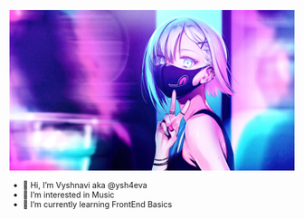 
![](https://github.com/ysh4eva/ysh4eva/blob/main/Girl-Anime-Laptop-Wallpaper-1.jpg)
- 👋 Hi, I’m Vyshnavi aka @ysh4eva
- 👀 I’m interested in Music
- 🌱 I’m currently learning FrontEnd Basics

<!---
ysh4eva/ysh4eva is a ✨ special ✨ repository because its `README.md` (this file) appears on your GitHub profile.
You can click the Preview link to take a look at your changes.
--->
